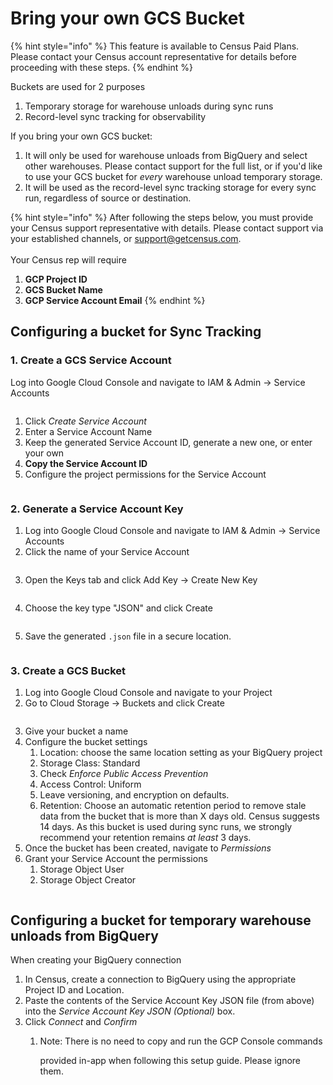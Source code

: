 # Bring your own GCS Bucket

{% hint style="info" %}
This feature is available to Census Paid Plans. Please contact your Census account representative for details before proceeding with these steps.
{% endhint %}

Buckets are used for 2 purposes

1. Temporary storage for warehouse unloads during sync runs
2. Record-level sync tracking for observability



If you bring your own GCS bucket:

1. It will only be used for warehouse unloads from BigQuery and select other warehouses. Please contact support for the full list, or if you'd like to use your GCS bucket for _every_ warehouse unload temporary storage.
2. It will be used as the record-level sync tracking storage for every sync run, regardless of source or destination.

{% hint style="info" %}
After following the steps below, you must provide your Census support representative with details. Please contact support via your established channels, or support@getcensus.com.\
\
Your Census rep will require

1. **GCP Project ID**
2. **GCS Bucket Name**
3. **GCP Service Account Email**
{% endhint %}



## Configuring a bucket for Sync Tracking

### 1. Create a GCS Service Account

Log into Google Cloud Console and navigate to IAM & Admin -> Service Accounts

<figure><img src="../../../.gitbook/assets/image (48).png" alt=""><figcaption></figcaption></figure>

1. Click _Create Service Account_
2. Enter a Service Account Name
3. Keep the generated Service Account ID, generate a new one, or enter your own
4. **Copy the Service Account ID**
5. Configure the project permissions for the Service Account

<figure><img src="../../../.gitbook/assets/image (49).png" alt=""><figcaption></figcaption></figure>



### 2. Generate a Service Account Key

1. Log into Google Cloud Console and navigate to IAM & Admin -> Service Accounts
2. Click the name of your Service Account

<figure><img src="../../../.gitbook/assets/image (50).png" alt=""><figcaption></figcaption></figure>

3. Open the Keys tab and click Add Key -> Create New Key

<figure><img src="../../../.gitbook/assets/image (51).png" alt=""><figcaption></figcaption></figure>

4. Choose the key type "JSON" and click Create

<figure><img src="../../../.gitbook/assets/image (52).png" alt=""><figcaption></figcaption></figure>

5. Save the generated `.json` file in a secure location.

<figure><img src="../../../.gitbook/assets/image (53).png" alt=""><figcaption></figcaption></figure>

### 3. Create a GCS Bucket

1. Log into Google Cloud Console and navigate to your Project
2. Go to Cloud Storage -> Buckets and click Create

<figure><img src="../../../.gitbook/assets/image (54).png" alt=""><figcaption></figcaption></figure>

3. Give your bucket a name
4. Configure the bucket settings
   1. Location: choose the same location setting as your BigQuery project
   2. Storage Class: Standard
   3. Check _Enforce Public Access Prevention_
   4. Access Control: Uniform
   5. Leave versioning, and encryption on defaults.
   6. Retention: Choose an automatic retention period to remove stale data from the bucket that is more than X days old. Census suggests 14 days. As this bucket is used during sync runs, we strongly recommend your retention remains _at least_ 3 days.
5. Once the bucket has been created, navigate to _Permissions_
6. Grant your Service Account the permissions
   1. Storage Object User
   2. Storage Object Creator

<figure><img src="../../../.gitbook/assets/image (55).png" alt=""><figcaption></figcaption></figure>

## Configuring a bucket for temporary warehouse unloads from BigQuery

When creating your BigQuery connection

1. In Census, create a connection to BigQuery using the appropriate Project ID and Location.
2. Paste the contents of the Service Account Key JSON file (from above) into the _Service Account Key JSON (Optional)_ box.
3. Click _Connect_ and _Confirm_
   1.  Note: There is no need to copy and run the GCP Console commands

       provided in-app when following this setup guide. Please ignore them.

<figure><img src="../../../.gitbook/assets/image (56).png" alt=""><figcaption></figcaption></figure>
